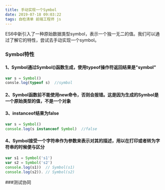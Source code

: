 ```yaml
---
title: 手动实现一个Symbol
date: 2019-07-18 09:03:22
tags: 自检清单 前端工程师 js
---
```


ES6中新引入了一种原始数据类型symbol，表示一个独一无二的值。我们可以通过了解它的特性，尝试去手动实现一个symbol。

### Symbol特性

#### 1、Symbol通过Symbol()函数生成，使用typeof操作符返回结果是"symbol"

```javascript
var s = Symbol()
consle.log(typeof s)  //symbol
```

#### 2、Symbol函数前不能使用new命令，否则会报错。这是因为生成的Symbol是一个原始类型的值，不是一个对象

#### 3、instanceof结果为false

```javascript
var s = Symbol()
console.log(s instanceof Symbol)  //false
```

#### 4、Symbol接受一个字符串作为参数来表示对其的描述，用以在打印或者转为字符串的时候便与区分

```javascript
var s1 = Symbol('s1')
var s2 = Symbol('s2')
console.log(s1))  // Symbol(s1)
console.log(s2)). // Symbol(s2)
```
###测试协同